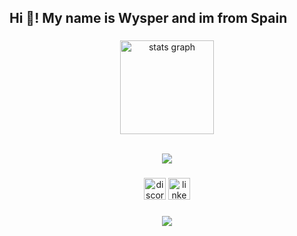 <h2 align="left">Hi 👋! My name is Wysper and im from Spain</h2>

###

<div align="center">
  <img src="https://github-readme-stats.vercel.app/api?username=WysperOtaku&hide_title=false&hide_rank=false&show_icons=true&include_all_commits=true&count_private=true&disable_animations=false&theme=highcontrast&locale=en&hide_border=false" height="150" alt="stats graph"  />
</div>
<br>
<p align="center">
  <a href="https://skillicons.dev">
    <img src="https://skillicons.dev/icons?i=git,docker,java,js,html,css,mysql" />
  </a>
</p>

###

<div align="center">
  <a href="https://discord.com/users/308555971377233921"><img src="https://img.shields.io/static/v1?message=Discord&logo=discord&label=&color=7289DA&logoColor=white&labelColor=&style=for-the-badge" height="35" alt="discord logo"  /></a>
  <a href="https://www.linkedin.com/in/david-catal%C3%A1n-povedano-38467b304/"><img src="https://img.shields.io/static/v1?message=LinkedIn&logo=linkedin&label=&color=0077B5&logoColor=white&labelColor=&style=for-the-badge" height="35" alt="linkedin logo"  /></a>
</div>

###
<p align="center">
  <img src="https://count.getloli.com/@WysperOtaku?name=WysperOtaku&theme=3d-num&padding=7&offset=0&align=center&scale=1&pixelated=0&darkmode=0"/>
</p>

<br>

###


